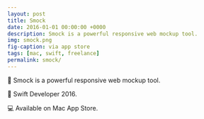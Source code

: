 ```yaml
---
layout: post
title: Smock
date: 2016-01-01 00:00:00 +0000
description: Smock is a powerful responsive web mockup tool.
img: smock.png
fig-caption: via app store
tags: [mac, swift, freelance]
permalink: smock/
---
```


🎨 Smock is a powerful responsive web mockup tool.

🦆 Swift Developer 2016.

💻 Available on Mac App Store.